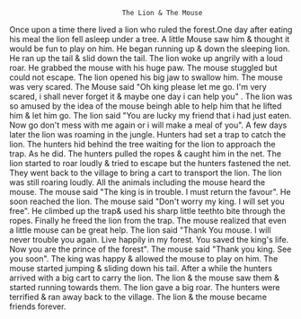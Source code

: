                                 The Lion & The Mouse

Once upon a time there lived a lion who ruled the forest.One day after eating his meal the lion fell asleep under a tree. A little Mouse saw him & thought it would be fun to play on him. He began running up & down the sleeping lion. He ran up the tail & slid down the tail. The lion woke up angrily with a loud roar. He grabbed the mouse with his huge paw. The mouse stuggled but could not escape. The lion opened his big jaw to swallow him. The mouse was very scared. The Mouse said "Oh king please let me go. I'm very scared, i shall never forget it & maybe one day i can help you" . The lion was so amused by the idea of the mouse beingh able to help him that he lifted him & let him go. The lion said "You are lucky my friend that i had just eaten. Now go don't mess with me again or i will make a meal of you". A few days later the lion was roaming in the jungle. Hunters had set a trap to catch the lion. The hunters hid behind the tree waiting for the lion to approach the trap. As he did. The hunters pulled the ropes & caught him in the net. The lion started to roar loudly & tried to escape but the hunters fastened the net. They went back to the village to bring a cart to transport the lion. The lion was still roaring loudly. All the animals including the mouse heard the mouse. The mouse said "The king is in trouble. I must return the favour". He soon reached the lion. The mouse said "Don't worry my king. I will set you free". He climbed up the trap& used his sharp little teethto bite through the ropes. Finally he freed the lion from the trap. The mouse realized that even a little mouse can be great help. The lion said "Thank You mouse. I will never trouble you again. Live happily in my forest. You saved the king's life. Now you are the prince of the forest". The mouse said "Thank you king. See you soon". The king was happy & allowed the mouse to play on him. The mouse started jumping & sliding down his tail. After a while the hunters arrived with a big cart to carry the lion. The lion & the mouse saw them & started running towards them. The lion gave a big roar. The hunters were terrified & ran away back to the village. The lion & the mouse became friends forever.
